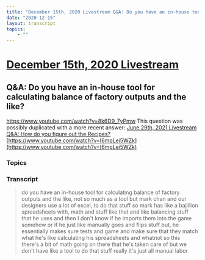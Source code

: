```yaml
---
title: "December 15th, 2020 Livestream Q&A: Do you have an in-house tool for calculating balance of factory outputs and the like?"
date: "2020-12-15"
layout: transcript
topics:
    - ""
---
```

# [December 15th, 2020 Livestream](../2020-12-15.md)
## Q&A: Do you have an in-house tool for calculating balance of factory outputs and the like?
https://www.youtube.com/watch?v=8k6D9_7yPmw
This question was possibly duplicated with a more recent answer: [June 29th, 2021 Livestream Q&A: How do you figure out the Recipes?](./yt-I6mpLei5WZk.md) [https://www.youtube.com/watch?v=I6mpLei5WZk](https://www.youtube.com/watch?v=I6mpLei5WZk)


### Topics


### Transcript

> do you have an in-house tool for calculating balance of factory outputs and the like, not so much as a tool but mark chan and our designers use a lot of excel, to do that stuff so mark has like a bajillion spreadsheets with, math and stuff like that and like balancing stuff that he uses and then I don't know if he imports them into the game somehow or if he just like manually goes and flips stuff but, he essentially makes sure tests and game and make sure that they match what he's like calculating his spreadsheets and whatnot so this there's a bit of math going on there that he's taken care of but we don't have like a tool to do that stuff really it's just all manual labor
